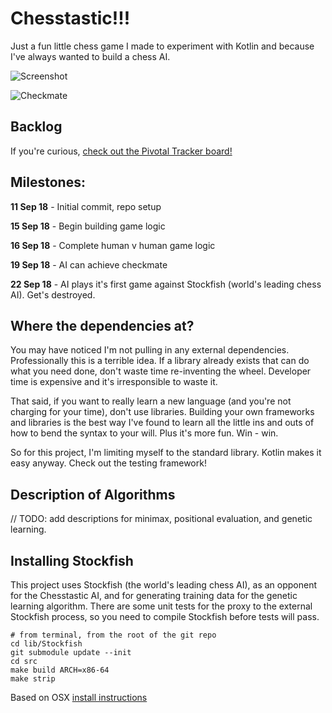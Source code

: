 # Chesstastic!!!

Just a fun little chess game I made to experiment with Kotlin and because I've always wanted to build a chess AI. 

![Screenshot](https://i.gyazo.com/337df6aa1b8bb5d907d772852f6d7780.png)

![Checkmate](https://i.gyazo.com/c3d43c29ea5428d9e32afd7bcb8b4dce.png)

## Backlog

If you're curious, [check out the Pivotal Tracker board!](https://www.pivotaltracker.com/n/projects/2199679)

## Milestones:

**11 Sep 18** - Initial commit, repo setup

**15 Sep 18** - Begin building game logic

**16 Sep 18** - Complete human v human game logic

**19 Sep 18** - AI can achieve checkmate

**22 Sep 18** - AI plays it's first game against Stockfish (world's leading chess AI). Get's destroyed. 

## Where the dependencies at?

You may have noticed I'm not pulling in any external dependencies. Professionally this is a terrible idea. If a library already exists that can do what you need done, don't waste time re-inventing the wheel. Developer time is expensive and it's irresponsible to waste it. 

That said, if you want to really learn a new language (and you're not charging for your time), don't use libraries. Building your own frameworks and libraries is the best way I've found to learn all the little ins and outs of how to bend the syntax to your will. Plus it's more fun. Win - win. 

So for this project, I'm limiting myself to the standard library. Kotlin makes it easy anyway. Check out the testing framework! 

## Description of Algorithms

// TODO: add descriptions for minimax, positional evaluation, and genetic learning. 

## Installing Stockfish

This project uses Stockfish (the world's leading chess AI), as an opponent for the Chesstastic AI, and for generating training data for the genetic learning algorithm. There are some unit tests for the proxy to the external Stockfish process, so you need to compile Stockfish before tests will pass. 

```
# from terminal, from the root of the git repo
cd lib/Stockfish
git submodule update --init
cd src
make build ARCH=x86-64
make strip
```

Based on OSX [install instructions](http://support.stockfishchess.org/kb/advanced-topics/compiling-stockfish-on-mac-os-x)


